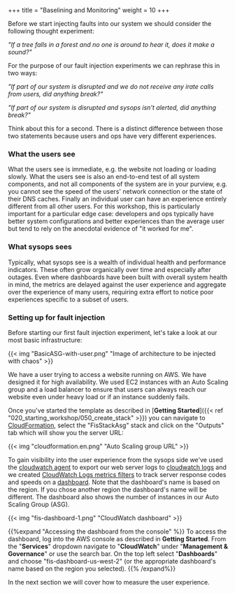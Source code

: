 +++
title = "Baselining and Monitoring"
weight = 10
+++

Before we start injecting faults into our system we should consider the following thought experiment:

_"If a tree falls in a forest and no one is around to hear it, does it make a sound?"_
 
For the purpose of our fault injection experiments we can rephrase this in two ways:

_"If part of our system is disrupted and we do not receive any irate calls from users, did anything break?"_

_"If part of our system is disrupted and sysops isn't alerted, did anything break?"_

Think about this for a second. There is a distinct difference between those two statements because users and ops have very different experiences.

### What the users see

What the users see is immediate, e.g. the website not loading or loading slowly. What the users see is also an end-to-end test of all system components, and not all components of the system are in your purview, e.g. you cannot see the speed of the users' network connection or the state of their DNS caches. Finally an individual user can have an experience entirely different from all other users. For this workshop, this is particularly important for a particular edge case: developers and ops typically have better system configurations and better experiences than the average user but tend to rely on the anecdotal evidence of "it worked for me".

### What sysops sees

Typically, what sysops see is a wealth of individual health and performance indicators. These often grow organically over time and especially after outages. Even where dashboards have been built with overall system health in mind, the metrics are delayed against the user experience and aggregate over the experience of many users, requiring extra effort to notice poor experiences specific to a subset of users.

### Setting up for fault injection

Before starting our first fault injection experiment, let's take a look at our most basic infrastructure:

{{< img "BasicASG-with-user.png" "Image of architecture to be injected with chaos" >}}

We have a user trying to access a website running on AWS. We have designed it for high availability. We used EC2 instances with an Auto Scaling group and a load balancer to ensure that users can always reach our website even under heavy load or if an instance suddenly fails.

Once you've started the template as described in [**Getting Started**]({{< ref "020_starting_workshop/050_create_stack" >}}) you can navigate to [CloudFormation](https://console.aws.amazon.com/cloudformation/home), select the "FisStackAsg" stack and click on the "Outputs" tab which will show you the server URL:

{{< img "cloudformation.en.png" "Auto Scaling group URL" >}}

To gain visibility into the user experience from the sysops side we've used the [cloudwatch agent](https://docs.aws.amazon.com/AmazonCloudWatch/latest/logs/UseCloudWatchUnifiedAgent.html) to export our web server logs to [cloudwatch logs](https://console.aws.amazon.com/cloudwatch/home?#logsV2:log-groups/log-group/$252Ffis-workshop$252Fasg-access-log) and we created [CloudWatch Logs metrics filters](https://docs.aws.amazon.com/AmazonCloudWatch/latest/logs/MonitoringLogData.html) to track server response codes and speeds on a [dashboard](https://console.aws.amazon.com/cloudwatch/home?#dashboards:name=FisDashboard-us-west-2). Note that the dashboard's name is based on the region. If you chose another region the dashboard's name will be different. The dashboard also shows the number of instances in our Auto Scaling Group (ASG).

{{< img "fis-dashboard-1.png" "CloudWatch dashboard" >}}

{{%expand "Accessing the dashboard from the console" %}}
To access the dashboard, log into the AWS console as described in **Getting Started**. From the "**Services**" dropdown navigate to "**CloudWatch**" under "**Management & Governance**" or use the search bar. On the top left select "**Dashboards**" and choose "fis-dashboard-us-west-2" (or the appropriate dashboard's name based on the region you selected).
{{% /expand%}}

In the next section we will cover how to measure the user experience. 
